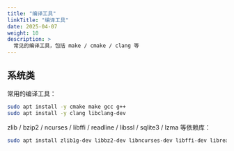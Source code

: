 ```yaml
---
title: "编译工具"
linkTitle: "编译工具"
date: 2025-04-07
weight: 10
description: >
  常见的编译工具，包括 make / cmake / clang 等
---
```


## 系统类

常用的编译工具：

```bash
sudo apt install -y cmake make gcc g++
sudo apt install -y clang libclang-dev
```

zlib / bzip2 / ncurses / libffi / readline / libssl / sqlite3 / lzma 等依赖库：

```bash
sudo apt install zlib1g-dev libbz2-dev libncurses-dev libffi-dev libreadline-dev libssl-dev libsqlite3-dev liblzma-dev
```
